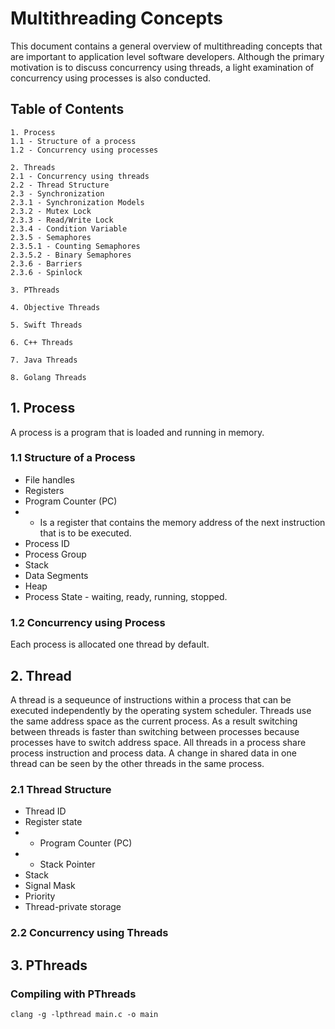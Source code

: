 # Multithreading Concepts

This document contains a general overview of multithreading concepts that are important to application level software developers. Although the
primary motivation is to discuss concurrency using threads, a light examination of concurrency using processes is also conducted.  

## Table of Contents

    1. Process
    1.1 - Structure of a process
    1.2 - Concurrency using processes

    2. Threads
    2.1 - Concurrency using threads
    2.2 - Thread Structure
    2.3 - Synchronization
    2.3.1 - Synchronization Models
    2.3.2 - Mutex Lock
    2.3.3 - Read/Write Lock
    2.3.4 - Condition Variable
    2.3.5 - Semaphores
    2.3.5.1 - Counting Semaphores
    2.3.5.2 - Binary Semaphores
    2.3.6 - Barriers
    2.3.6 - Spinlock

    3. PThreads

    4. Objective Threads

    5. Swift Threads

    6. C++ Threads

    7. Java Threads

    8. Golang Threads

## 1. Process
A process is a program that is loaded and running in memory.

### 1.1 Structure of a Process
* File handles
* Registers
* Program Counter (PC) 
* * Is a register that contains the memory address of the next instruction that is to be executed.
* Process ID
* Process Group
* Stack
* Data Segments
* Heap
* Process State - waiting, ready, running, stopped. 

### 1.2 Concurrency using Process
Each process is allocated one thread by default.



## 2. Thread
A thread is a sequeunce of instructions within a process that can be executed independently by the operating system scheduler. Threads use the same address space as the current
process. As a result switching between threads is faster than switching between processes because processes have to switch address space. All threads in a process share
process instruction and process data. A change in shared data in one thread can be seen by the other threads in the same process.

### 2.1 Thread Structure
* Thread ID
* Register state
* * Program Counter (PC) 
* * Stack Pointer
* Stack
* Signal Mask
* Priority
* Thread-private storage


### 2.2 Concurrency using Threads


## 3. PThreads

### Compiling with PThreads

```bash:
clang -g -lpthread main.c -o main
```